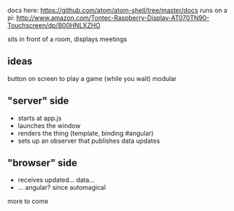 docs here: https://github.com/atom/atom-shell/tree/master/docs
runs on a pi: http://www.amazon.com/Tontec-Raspberry-Display-AT070TN90-Touchscreen/dp/B00HNLXZHO

sits in front of a room, displays meetings


## ideas
button on screen to play a game (while you wait)
modular

## "server" side
- starts at app.js
- launches the window
- renders the thing (template, binding #angular)
- sets up an observer that publishes data updates

## "browser" side
- receives updated... data...
- ... angular? since automagical

more to come